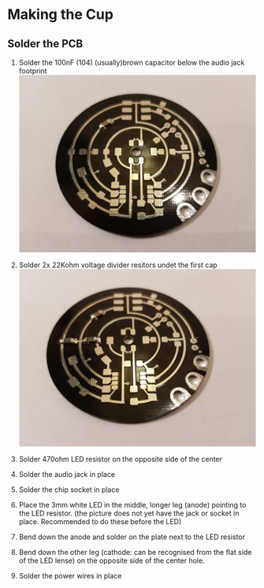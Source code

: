 # Making the Cup
## Solder the PCB


1. Solder the 100nF (104) (usually)brown capacitor below the audio jack footprint
![](https://github.com/kimitobo/Timecapsules/blob/master/cup/PCB_solder_guide/20181013_185612.jpg?raw=true)

2. Solder 2x 22Kohm voltage divider resitors undet the first cap
![](https://github.com/kimitobo/Timecapsules/blob/master/cup/PCB_solder_guide/20181013_190016.jpg?raw=true)

3. Solder 470ohm LED resistor on the opposite side of the center

4. Solder the audio jack in place

5. Solder the chip socket in place

6. Place the 3mm white LED in the middle, longer leg (anode) pointing to the LED resistor. (the picture does not yet have the jack or socket in place. Recommended to do these before the LED)

7. Bend down the anode and solder on the plate next to the LED resistor

8. Bend down the other leg (cathode: can be recognised from the flat side of the LED lense) on the opposite side of the center hole.

9. Solder the power wires in place

